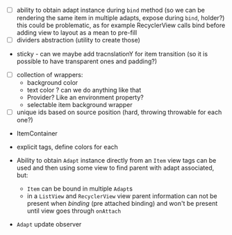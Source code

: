 - [ ] ability to obtain adapt instance during `bind` method
    (so we can be rendering the same item in multiple adapts, expose during `bind`, holder?)
    this could be problematic, as for example RecyclerView calls bind before adding
        view to layout as a mean to pre-fill
- [ ] dividers abstraction (utility to create those)

* sticky - can we maybe add tracnslationY for item transition (so it is possible to have
  transparent ones and padding?)

- [ ] collection of wrappers:
    * background color
    * text color ? can we do anything like that
    * Provider? Like an environment property?
    * selectable item background wrapper
- [ ] unique ids based on source position (hard, throwing throwable for each one?)

* ItemContainer
* explicit tags, define colors for each

* Ability to obtain `Adapt` instance directly from an `Item`
  view tags can be used and then using some view to find parent with adapt associated, but:
  - `Item` can be bound in multiple `Adapt`s
  - in a `ListView` and `RecyclerView` view parent information can not 
    be present when _binding_ (pre attached binding) and won't be present until view goes through `onAttach`
* `Adapt` update observer